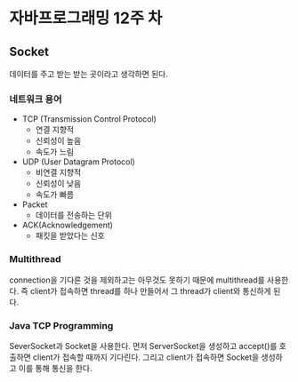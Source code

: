 # 자바프로그래밍 12주 차

## Socket

데이터를 주고 받는 받는 곳이라고 생각하면 된다.

### 네트워크 용어

- TCP (Transmission Control Protocol)
  - 연결 지향적
  - 신뢰성이 높음
  - 속도가 느림
- UDP (User Datagram Protocol)
  - 비연결 지향적
  - 신뢰성이 낮음
  - 속도가 빠름
- Packet
  - 데이터를 전송하는 단위
- ACK(Acknowledgement)
  - 패킷을 받았다는 신호

### Multithread

connection을 기다른 것을 제외하고는 아무것도 못하기 때문에 multithread를 사용한다. 즉 client가 접속하면 thread를 하나 만들어서 그 thread가 client와 통신하게 된다.

### Java TCP Programming

SeverSocket과 Socket을 사용한다. 먼저 ServerSocket을 생성하고 accept()를 호출하면 client가 접속할 때까지 기다린다. 그리고 client가 접속하면 Socket을 생성하고 이를 통해 통신을 한다.
